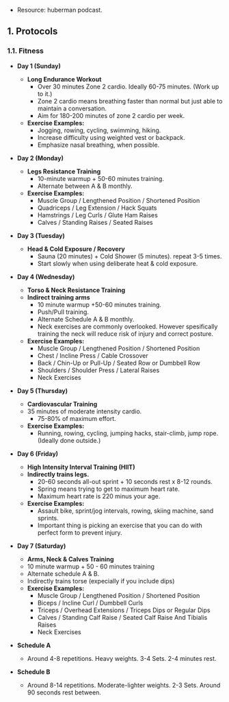 
* Resource: huberman podcast.
  
## 1. Protocols

### 1.1. Fitness

* **Day 1 (Sunday)**
  * **Long Endurance Workout**
    * Over 30 minutes Zone 2 cardio. Ideally 60-75 minutes. (Work up to it.)
    * Zone 2 cardio means breathing faster than normal but just able to maintain a conversation.
    * Aim for 180-200 minutes of zone 2 cardio per week.
  * **Exercise Examples:**
    * Jogging, rowing, cycling, swimming, hiking.
    * Increase difficulty using weighted vest or backpack.
    * Emphasize nasal breathing, when possible.

* **Day 2 (Monday)**
  * **Legs Resistance Training**
    * 10-minute warmup + 50-60 minutes training.
    * Alternate between A & B monthly.
  * **Exercise Examples:**
    * Muscle Group / Lengthened Position / Shortened Position
    * Quadriceps / Leg Extension / Hack Squats
    * Hamstrings / Leg Curls / Glute Ham Raises
    * Calves / Standing Raises / Seated Raises
   
* **Day 3 (Tuesday)**
  * **Head & Cold Exposure / Recovery**
    * Sauna (20 minutes) + Cold Shower (5 minutes). repeat 3-5 times.
    * Start slowly when using deliberate heat & cold exposure.
   
* **Day 4 (Wednesday)**
  * **Torso & Neck Resistance Training**
  * **Indirect training arms**
    * 10 minute warmup +50-60 minutes training.
    * Push/Pull training.
    * Alternate Schedule A & B monthly.
    * Neck exercises are commonly overlooked. However spesifically training the neck will reduce risk of injury and correct posture.
  * **Exercise Examples:**
    *  Muscle Group / Lengthened Position / Shortened Position
    *  Chest / Incline Press / Cable Crossover
    *  Back / Chin-Up or Pull-Up / Seated Row or Dumbbell Row
    *  Shoulders / Shoulder Press / Lateral Raises
    *  Neck Exercises

* **Day 5 (Thursday)**
  * **Cardiovascular Training**
  * 35 minutes of moderate intensity cardio.
    * 75-80% of maximum effort.
  * **Exercise Examples:**
    *  Running, rowing, cycling, jumping hacks, stair-climb, jump rope. (Ideally done outside.)
   
* **Day 6 (Friday)**
  * **High Intensity Interval Training (HIIT)**
  * **Indirectly trains legs.**
    * 20-60 seconds all-out sprint + 10 seconds rest x 8-12 rounds.
    * Spring means trying to get to maximum heart rate.
    * Maximum heart rate is 220 minus your age.
  * **Exercise Examples:**
    *  Assault bike, sprint/jog intervals, rowing, skiing machine, sand sprints.
    *  Important thing is picking an exercise that you can do with perfect form to prevent injury.
 
* **Day 7 (Saturday)**
  * **Arms, Neck & Calves Training**
  * 10 minute warmup + 50 - 60 minutes training
  * Alternate schedule A & B.
  * Indirectly trains torse (expecially if you include dips)
  * **Exercise Examples:**
    *  Muscle Group / Lengthened Position / Shortened Position
    *  Biceps / Incline Curl / Dumbbell Curls
    *  Triceps / Overhead Extensions / Triceps Dips or Regular Dips
    *  Calves / Standing Calf Raise / Seated Calf Raise And Tibialis Raises
    *  Neck Exercises
   
* **Schedule A**
  * Around 4-8 repetitions. Heavy weights. 3-4 Sets. 2-4 minutes rest.
* **Schedule B**
  * Around 8-14 repetitions. Moderate-lighter weights. 2-3 Sets. Around 90 seconds rest between.   
